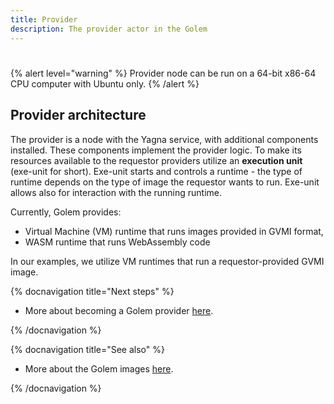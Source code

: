 ```yaml
---
title: Provider 
description: The provider actor in the Golem
---
```

#

{% alert level="warning" %}
Provider node can be run on a 64-bit x86-64 CPU computer with Ubuntu only.
{% /alert %}

## Provider architecture

The provider is a node with the Yagna service, with additional components installed. These components implement the provider logic. 
To make its resources available to the requestor providers utilize an **execution unit** (exe-unit for short). Exe-unit starts and controls a runtime - the type of runtime depends on the type of image the requestor wants to run. Exe-unit allows also for interaction with the running runtime.

Currently, Golem provides:

- Virtual Machine (VM) runtime that runs images provided in GVMI format,
- WASM runtime that runs WebAssembly code

In our examples, we utilize VM runtimes that run a requestor-provided GVMI image.

{% docnavigation title="Next steps" %}

- More about becoming a Golem provider [here](/docs/providers).

{% /docnavigation %}


{% docnavigation title="See also" %}

- More about the Golem images [here](/docs/creators/javascript/guides/golem-images).

{% /docnavigation %}